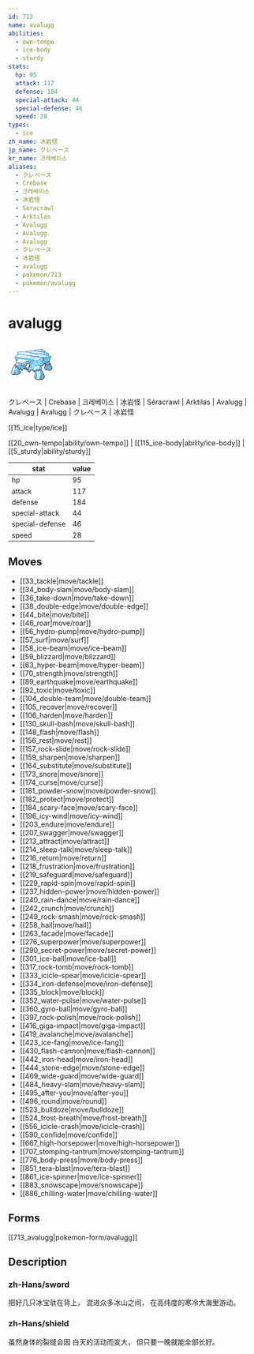 ```yaml
---
id: 713
name: avalugg
abilities:
  - own-tempo
  - ice-body
  - sturdy
stats:
  hp: 95
  attack: 117
  defense: 184
  special-attack: 44
  special-defense: 46
  speed: 28
types:
  - ice
zh_name: 冰岩怪
jp_name: クレベース
kr_name: 크레베이스
aliases:
  - クレベース
  - Crebase
  - 크레베이스
  - 冰岩怪
  - Séracrawl
  - Arktilas
  - Avalugg
  - Avalugg
  - Avalugg
  - クレベース
  - 冰岩怪
  - avalugg
  - pokemon/713
  - pokemon/avalugg
---
```

# avalugg

![](https://raw.githubusercontent.com/PokeAPI/sprites/master/sprites/pokemon/713.png)

クレベース | Crebase | 크레베이스 | 冰岩怪 | Séracrawl | Arktilas | Avalugg | Avalugg | Avalugg | クレベース | 冰岩怪

[[15_ice|type/ice]]

[[20_own-tempo|ability/own-tempo]] | [[115_ice-body|ability/ice-body]] | [[5_sturdy|ability/sturdy]]

|stat|value|
|---|---|
|hp|95|
|attack|117|
|defense|184|
|special-attack|44|
|special-defense|46|
|speed|28|


## Moves

- [[33_tackle|move/tackle]]
- [[34_body-slam|move/body-slam]]
- [[36_take-down|move/take-down]]
- [[38_double-edge|move/double-edge]]
- [[44_bite|move/bite]]
- [[46_roar|move/roar]]
- [[56_hydro-pump|move/hydro-pump]]
- [[57_surf|move/surf]]
- [[58_ice-beam|move/ice-beam]]
- [[59_blizzard|move/blizzard]]
- [[63_hyper-beam|move/hyper-beam]]
- [[70_strength|move/strength]]
- [[89_earthquake|move/earthquake]]
- [[92_toxic|move/toxic]]
- [[104_double-team|move/double-team]]
- [[105_recover|move/recover]]
- [[106_harden|move/harden]]
- [[130_skull-bash|move/skull-bash]]
- [[148_flash|move/flash]]
- [[156_rest|move/rest]]
- [[157_rock-slide|move/rock-slide]]
- [[159_sharpen|move/sharpen]]
- [[164_substitute|move/substitute]]
- [[173_snore|move/snore]]
- [[174_curse|move/curse]]
- [[181_powder-snow|move/powder-snow]]
- [[182_protect|move/protect]]
- [[184_scary-face|move/scary-face]]
- [[196_icy-wind|move/icy-wind]]
- [[203_endure|move/endure]]
- [[207_swagger|move/swagger]]
- [[213_attract|move/attract]]
- [[214_sleep-talk|move/sleep-talk]]
- [[216_return|move/return]]
- [[218_frustration|move/frustration]]
- [[219_safeguard|move/safeguard]]
- [[229_rapid-spin|move/rapid-spin]]
- [[237_hidden-power|move/hidden-power]]
- [[240_rain-dance|move/rain-dance]]
- [[242_crunch|move/crunch]]
- [[249_rock-smash|move/rock-smash]]
- [[258_hail|move/hail]]
- [[263_facade|move/facade]]
- [[276_superpower|move/superpower]]
- [[290_secret-power|move/secret-power]]
- [[301_ice-ball|move/ice-ball]]
- [[317_rock-tomb|move/rock-tomb]]
- [[333_icicle-spear|move/icicle-spear]]
- [[334_iron-defense|move/iron-defense]]
- [[335_block|move/block]]
- [[352_water-pulse|move/water-pulse]]
- [[360_gyro-ball|move/gyro-ball]]
- [[397_rock-polish|move/rock-polish]]
- [[416_giga-impact|move/giga-impact]]
- [[419_avalanche|move/avalanche]]
- [[423_ice-fang|move/ice-fang]]
- [[430_flash-cannon|move/flash-cannon]]
- [[442_iron-head|move/iron-head]]
- [[444_stone-edge|move/stone-edge]]
- [[469_wide-guard|move/wide-guard]]
- [[484_heavy-slam|move/heavy-slam]]
- [[495_after-you|move/after-you]]
- [[496_round|move/round]]
- [[523_bulldoze|move/bulldoze]]
- [[524_frost-breath|move/frost-breath]]
- [[556_icicle-crash|move/icicle-crash]]
- [[590_confide|move/confide]]
- [[667_high-horsepower|move/high-horsepower]]
- [[707_stomping-tantrum|move/stomping-tantrum]]
- [[776_body-press|move/body-press]]
- [[851_tera-blast|move/tera-blast]]
- [[861_ice-spinner|move/ice-spinner]]
- [[883_snowscape|move/snowscape]]
- [[886_chilling-water|move/chilling-water]]

## Forms



[[713_avalugg|pokemon-form/avalugg]]

## Description

### zh-Hans/sword

把好几只冰宝驮在背上，
混进众多冰山之间，
在高纬度的寒冷大海里游动。

### zh-Hans/shield

虽然身体的裂缝会因
白天的活动而变大，
但只要一晚就能全部长好。

